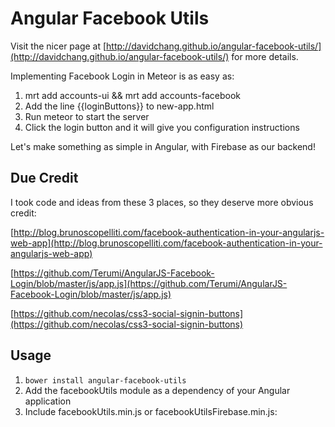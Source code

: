 Angular Facebook Utils
===================

Visit the nicer page at [http://davidchang.github.io/angular-facebook-utils/](http://davidchang.github.io/angular-facebook-utils/) for more details.

Implementing Facebook Login in Meteor is as easy as:

1. mrt add accounts-ui && mrt add accounts-facebook
2. Add the line {{loginButtons}} to new-app.html
3. Run meteor to start the server
4. Click the login button and it will give you configuration instructions


Let's make something as simple in Angular, with Firebase as our backend!

Due Credit
----------

I took code and ideas from these 3 places, so they deserve more obvious credit:

[http://blog.brunoscopelliti.com/facebook-authentication-in-your-angularjs-web-app](http://blog.brunoscopelliti.com/facebook-authentication-in-your-angularjs-web-app)

[https://github.com/Terumi/AngularJS-Facebook-Login/blob/master/js/app.js](https://github.com/Terumi/AngularJS-Facebook-Login/blob/master/js/app.js)

[https://github.com/necolas/css3-social-signin-buttons](https://github.com/necolas/css3-social-signin-buttons)

Usage
-----

1. ``bower install angular-facebook-utils``
2. Add the facebookUtils module as a dependency of your Angular application
3. Include facebookUtils.min.js or facebookUtilsFirebase.min.js:
  <script src="angular-facebook-utils/src/facebookUtils.min.js></script>
4. Run your server
5. Click the login button and it will give you configuration instructions

Visit the nicer page at [http://davidchang.github.io/angular-facebook-utils/](http://davidchang.github.io/angular-facebook-utils/) for more details.